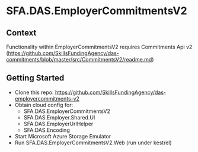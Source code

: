 # SFA.DAS.EmployerCommitmentsV2

## Context

Functionality within EmployerCommitmentsV2 requires Commitments Api v2 (https://github.com/SkillsFundingAgency/das-commitments/blob/master/src/CommitmentsV2/readme.md)

## Getting Started

* Clone this repo: https://github.com/SkillsFundingAgency/das-employercommitments-v2
* Obtain cloud config for:
  * SFA.DAS.EmployerCommitmentsV2
  * SFA.DAS.Employer.Shared.UI
  * SFA.DAS.EmployerUrlHelper
  * SFA.DAS.Encoding
* Start Microsoft Azure Storage Emulator
* Run SFA.DAS.EmployerCommitmentsV2.Web (run under kestrel)
